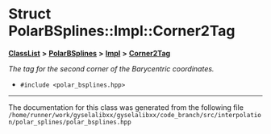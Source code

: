 

# Struct PolarBSplines::Impl::Corner2Tag



[**ClassList**](annotated.md) **>** [**PolarBSplines**](classPolarBSplines.md) **>** [**Impl**](classPolarBSplines_1_1Impl.md) **>** [**Corner2Tag**](structPolarBSplines_1_1Impl_1_1Corner2Tag.md)



_The tag for the second corner of the Barycentric coordinates._ 

* `#include <polar_bsplines.hpp>`


































































------------------------------
The documentation for this class was generated from the following file `/home/runner/work/gyselalibxx/gyselalibxx/code_branch/src/interpolation/polar_splines/polar_bsplines.hpp`

